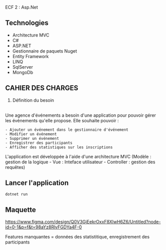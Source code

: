 ECF 2 : Asp.Net

## Technologies

- Architecture MVC
- C#
- ASP.NET
- Gestionnaire de paquets Nuget
- Entity Framework
- LINQ
- SqlServer
- MongoDb

## CAHIER DES CHARGES

1. Définition du besoin
<br>
Une agence d'événements a besoin d'une application pour pouvoir gérer les événements qu'elle propose. Elle souhaite pouvoir :
    
    - Ajouter un événement dans le gestionnaire d'événement
    - Modifier un événement 
    - Supprimer un événement
    - Enregistrer des participants
    - Afficher des statistiques sur les inscriptions
    


L'application est développée à l'aide d'une architecture MVC (Modèle : gestion de la logique - Vue : Inteface utilisateur - Controller : gestion des requêtes)


## Lancer l'application
``
dotnet run
``



## Maquette 
 https://www.figma.com/design/Q0V3GjEekrOxxF8XlwH6Z6/Untitled?node-id=0-1&p=f&t=98aYz8RlvFGDYa4F-0


 Features manquantes = données des statistitique, enregistrement des participants


